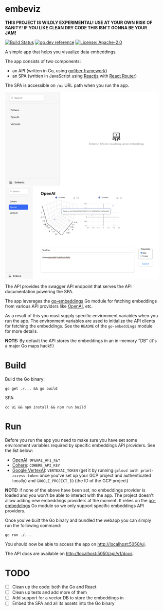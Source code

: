 # embeviz

**THIS PROJECT IS WILDLY EXPERIMENTAL! USE AT YOUR OWN RISK OF SANITY! IF YOU LIKE CLEAN DRY CODE THIS ISN'T GONNA BE YOUR JAM!**

[![Build Status](https://github.com/milosgajdos/embeviz/workflows/CI/badge.svg)](https://github.com/milosgajdos/embeviz/actions?query=workflow%3ACI)
[![go.dev reference](https://img.shields.io/badge/go.dev-reference-007d9c?logo=go&logoColor=white&style=flat-square)](https://pkg.go.dev/github.com/milosgajdos/embeviz)
[![License: Apache-2.0](https://img.shields.io/badge/License-Apache--2.0-blue.svg)](https://opensource.org/licenses/Apache-2.0)

A simple app that helps you visualize data embeddings.

The app consists of two components:
* an API (written in Go, using [gofiber framework](https://docs.gofiber.io/))
* an SPA (written in JavaScript using [Reactjs](https://react.dev/) with [React Router](https://reactrouter.com/en/main))

The SPA is accessible on `/ui` URL path when you run the app.

![Embeviz Home](./ui/public/home.png?raw=true "Embeviz home page") ![Embeviz Provider](./ui/public/provider.png?raw=true "Embeviz provider page")

The API provides the swagger API endpoint that serves the API documentation powering the SPA.

The app leverages the [go-embeddings](https://github.com/milosgajdos/go-embeddings) Go module for fetching embeddings from various API providers like [OpenAI](https://openai.com/), etc.

As a result of this you must supply specific environment variables when you run the app. The environment variables are used to initialize the API clients for fetching the embeddings. See the `README` of the `go-embeddings` module for more details.

**NOTE:** By default the API stores the embeddings in an in-memory "DB" (it's a major Go maps hack!!)

# Build

Build the Go binary:
```shell
go get ./... && go build
```

SPA:
```shell
cd ui && npm install && npm run build
```

# Run

Before you run the app you need to make sure you have set some environment variables required by specific embeddings API providers. See the list below:
* [OpenAI](https://openai.com/): `OPENAI_API_KEY`
* [Cohere](https://cohere.com/): `COHERE_API_KEY`
* [Google VertexAI](https://cloud.google.com/vertex-ai/docs/generative-ai/learn/overview): `VERTEXAI_TOKEN` (get it by running `gcloud auth print-access-token` once you've set up your GCP project and authenticated locally) and `GOOGLE_PROJECT_ID` (the ID of the GCP project)

**NOTE:** if none of the above have been set, no embeddings provider is loaded and you won't be able to interact with the app. The project doesn't allow adding new embeddings providers at the moment.
It relies on the [go-embeddings](https://github.com/milosgajdos/go-embeddings) Go module so we only support specific embeddings API providers.

Once you've built the Go binary and bundled the webapp you can simply run the following command:
```shell
go run ./...
```

You should now be able to access the app on [http://localhost:5050/ui](http://localhost:5050/ui).

The API docs are available on [http://localhost:5050/api/v1/docs](http://localhost:5050/api/v1/docs).

# TODO

* [ ] Clean up the code: both the Go and React
* [ ] Clean up tests and add more of them
* [ ] Add support for a vector DB to store the embeddings in
* [ ] Embed the SPA and all its assets into the Go binary
